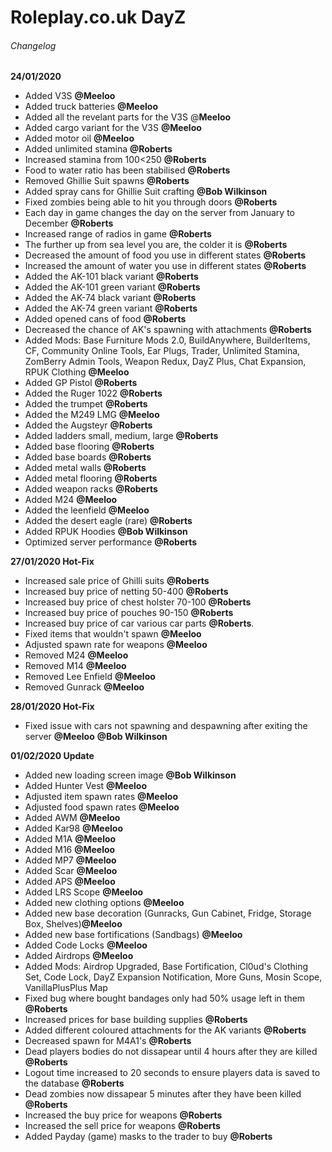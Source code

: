 # Roleplay.co.uk DayZ
###### Changelog 

**24/01/2020**
- Added V3S **@Meeloo**
- Added truck batteries **@Meeloo**
- Added all the revelant parts for the V3S @**Meeloo**
- Added cargo variant for the V3S **@Meeloo**
- Added motor oil **@Meeloo**
- Added unlimited stamina **@Roberts**
- Increased stamina from 100<250 **@Roberts**
- Food to water ratio has been stabilised **@Roberts**
- Removed Ghillie Suit spawns **@Roberts**
- Added spray cans for Ghillie Suit crafting **@Bob Wilkinson**
- Fixed zombies being able to hit you through doors **@Roberts**
- Each day in game changes the day on the server from January to December **@Roberts**
- Increased range of radios in game  **@Roberts**
- The further up from sea level you are, the colder it is **@Roberts**
- Decreased the amount of food you use in different states **@Roberts**
- Increased the amount of water you use in different states **@Roberts**
- Added the AK-101 black variant **@Roberts**
- Added the AK-101 green variant **@Roberts**
- Added the AK-74 black variant **@Roberts**
- Added the AK-74 green variant **@Roberts**
- Added opened cans of food **@Roberts**
- Decreased the chance of AK's spawning with attachments **@Roberts**
- Added Mods: Base Furniture Mods 2.0, BuildAnywhere, BuilderItems, CF, Community Online Tools, Ear Plugs, Trader, Unlimited Stamina, ZomBerry Admin Tools, Weapon Redux, DayZ Plus, Chat Expansion, RPUK Clothing **@Meeloo**
- Added GP Pistol **@Roberts**
- Added the Ruger 1022 **@Roberts**
- Added the trumpet **@Roberts**
- Added the M249 LMG **@Meeloo**
- Added the Augsteyr **@Roberts**
- Added ladders small, medium, large **@Roberts**
- Added base flooring **@Roberts**
- Added base boards **@Roberts**
- Added metal walls **@Roberts**
- Added metal flooring **@Roberts**
- Added weapon racks **@Roberts**
- Added M24 **@Meeloo**
- Added the leenfield **@Meeloo**
- Added the desert eagle (rare) **@Roberts**
- Added RPUK Hoodies **@Bob Wilkinson**
- Optimized server performance **@Roberts**


**27/01/2020 Hot-Fix**

- Increased sale price of Ghilli suits **@Roberts**
- Increased buy price of netting 50-400 **@Roberts**
- Increased buy price of chest holster 70-100 **@Roberts**
- Increased buy price of pouches 90-150 **@Roberts**
- Increased buy price of car various car parts **@Roberts**.
- Fixed items that wouldn't spawn **@Meeloo**
- Adjusted spawn rate for weapons **@Meeloo**
- Removed M24 **@Meeloo**
- Removed M14 **@Meeloo**
- Removed Lee Enfield **@Meeloo**
- Removed Gunrack **@Meeloo**

**28/01/2020 Hot-Fix**

- Fixed issue with cars not spawning and despawning after exiting the server **@Meeloo** **@Bob Wilkinson**

**01/02/2020 Update**

- Added new loading screen image **@Bob Wilkinson**
- Added Hunter Vest **@Meeloo**
- Adjusted item spawn rates **@Meeloo**
- Adjusted food spawn rates **@Meeloo**
- Added AWM **@Meeloo**
- Added Kar98 **@Meeloo**
- Added M1A **@Meeloo**
- Added M16 **@Meeloo**
- Added MP7 **@Meeloo**
- Added Scar **@Meeloo**
- Added APS **@Meeloo**
- Added LRS Scope **@Meeloo**
- Added new clothing options **@Meeloo**
- Added new base decoration (Gunracks, Gun Cabinet, Fridge, Storage Box, Shelves)**@Meeloo**
- Added new base fortifications (Sandbags) **@Meeloo**
- Added Code Locks **@Meeloo**
- Added Airdrops **@Meeloo**
- Added Mods: Airdrop Upgraded, Base Fortification, Cl0ud's Clothing Set, Code Lock, DayZ Expansion Notification, More Guns, Mosin Scope, VanillaPlusPlus Map
- Fixed bug where bought bandages only had 50% usage left in them **@Roberts**
- Increased prices for base building supplies **@Roberts**
- Added different coloured attachments for the AK variants **@Roberts**
- Decreased spawn for M4A1's **@Roberts**
- Dead players bodies do not dissapear until 4 hours after they are killed **@Roberts**
- Logout time increased to 20 seconds to ensure players data is saved to the database **@Roberts**
- Dead zombies now dissapear 5 minutes after they have been killed **@Roberts**
- Increased the buy price for weapons **@Roberts**
- Increased the sell price for weapons **@Roberts**
- Added Payday (game) masks to the trader to buy **@Roberts**

